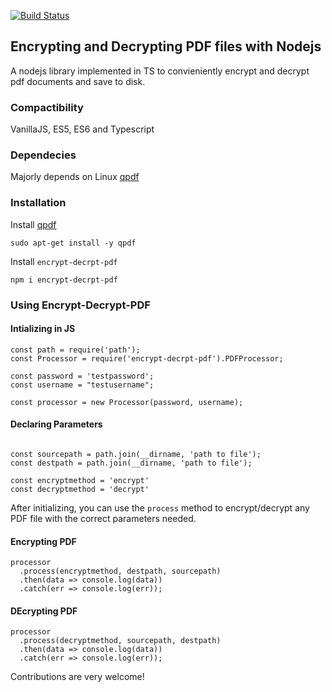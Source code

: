 [![Build Status](https://travis-ci.org/FemiOfficial/Encrypt-Decrypt-PDF-Nodejs.svg?branch=master)](https://travis-ci.org/FemiOfficial/Encrypt-Decrypt-PDF-Nodejs)

## Encrypting and Decrypting PDF files with Nodejs

A nodejs library implemented in TS to convieniently encrypt and decrypt pdf documents and save to disk.

### Compactibility
VanillaJS, ES5, ES6 and Typescript


### Dependecies 
Majorly depends on Linux [qpdf](http://qpdf.sourceforge.net/)

### Installation

Install [qpdf](http://qpdf.sourceforge.net/)

`sudo apt-get install -y qpdf`

Install `encrypt-decrpt-pdf`

`npm i encrypt-decrpt-pdf`

### Using Encrypt-Decrypt-PDF


#### Intializing in JS
```
const path = require('path');
const Processor = require('encrypt-decrpt-pdf').PDFProcessor;

const password = 'testpassword';
const username = "testusername";

const processor = new Processor(password, username);

```

#### Declaring Parameters
```

const sourcepath = path.join(__dirname, 'path to file');
const destpath = path.join(__dirname, 'path to file');

const encryptmethod = 'encrypt'
const decryptmethod = 'decrypt'

```

After initializing, you can use the `process` method to encrypt/decrypt any PDF file with the correct parameters needed. 

#### Encrypting PDF

```
processor
  .process(encryptmethod, destpath, sourcepath)
  .then(data => console.log(data))
  .catch(err => console.log(err));
```

#### DEcrypting PDF

```
processor
  .process(decryptmethod, sourcepath, destpath)
  .then(data => console.log(data))
  .catch(err => console.log(err));
```

Contributions are very welcome!
